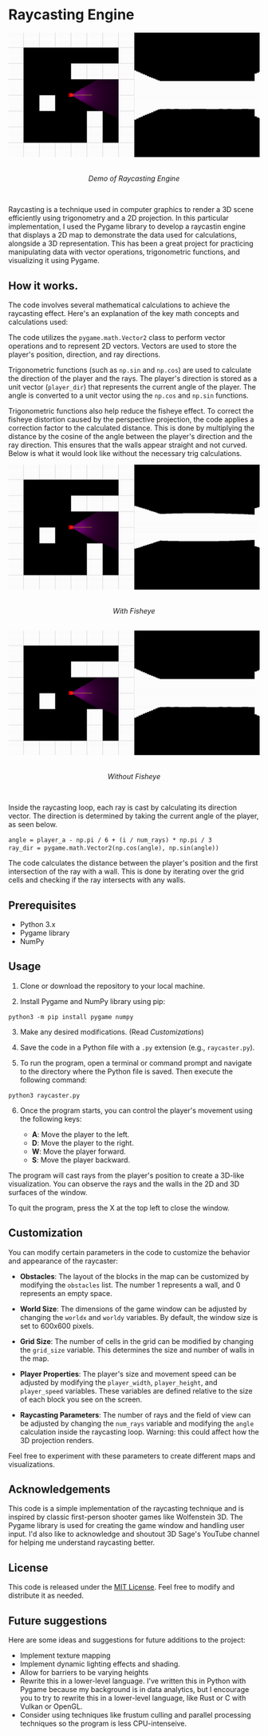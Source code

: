 # Raycasting Engine

<div align="center">
  <img src="demo.gif" alt="Demo of Raycasting Engine">
  <p align="center"><br>
<i>Demo of Raycasting Engine</i></p>
</div>
<br>

Raycasting is a technique used in computer graphics to render a 3D scene efficiently using trigonometry and a 2D projection. In this particular implementation, I used the Pygame library to develop a raycastin engine that displays a 2D map to demonstrate the data used for calculations, alongside a 3D representation. This has been a great project for practicing manipulating data with vector operations, trigonometric functions, and visualizing it using Pygame.

## How it works.

The code involves several mathematical calculations to achieve the raycasting effect. Here's an explanation of the key math concepts and calculations used:

The code utilizes the `pygame.math.Vector2` class to perform vector operations and to represent 2D vectors. Vectors are used to store the player's position, direction, and ray directions.

Trigonometric functions (such as `np.sin` and `np.cos`) are used to calculate the direction of the player and the rays. The player's direction is stored as a unit vector (`player_dir`) that represents the current angle of the player. The angle is converted to a unit vector using the `np.cos` and `np.sin` functions. 

Trigonometric functions also help reduce the fisheye effect. To correct the fisheye distortion caused by the perspective projection, the code applies a correction factor to the calculated distance. This is done by multiplying the distance by the cosine of the angle between the player's direction and the ray direction. This ensures that the walls appear straight and not curved. Below is what it would look like without the necessary trig calculations.

<div align="center">
  <img src="fisheye.gif" alt="With Fisheye">
  <p align="center"><br><i>With Fisheye</i></p>
</div>
<br>
<div align="center">
  <img src="nofisheye.gif" alt="Without Fisheye">
  <p align="center"><i><br>Without Fisheye</i></p>
</div>
<br>

Inside the raycasting loop, each ray is cast by calculating its direction vector. The direction is determined by taking the current angle of the player, as seen below.

```
angle = player_a - np.pi / 6 + (i / num_rays) * np.pi / 3
ray_dir = pygame.math.Vector2(np.cos(angle), np.sin(angle))
```

The code calculates the distance between the player's position and the first intersection of the ray with a wall. This is done by iterating over the grid cells and checking if the ray intersects with any walls. 


## Prerequisites

- Python 3.x
- Pygame library
- NumPy

## Usage

1. Clone or download the repository to your local machine.

2. Install Pygame and NumPy library using pip:
```
python3 -m pip install pygame numpy
```

3. Make any desired modifications. (Read *Customizations*)

4. Save the code in a Python file with a `.py` extension (e.g., `raycaster.py`).


5. To run the program, open a terminal or command prompt and navigate to the directory where the Python file is saved. Then execute the following command:

```
python3 raycaster.py
```

6. Once the program starts, you can control the player's movement using the following keys:

    - **A**: Move the player to the left.
    - **D**: Move the player to the right.
    - **W**: Move the player forward.
    - **S**: Move the player backward.

The program will cast rays from the player's position to create a 3D-like visualization. You can observe the rays and the walls in the 2D and 3D surfaces of the window.

To quit the program, press the X at the top left to close the window.

## Customization

You can modify certain parameters in the code to customize the behavior and appearance of the raycaster:

- **Obstacles**: The layout of the blocks in the map can be customized by modifying the `obstacles` list. The number 1 represents a wall, and 0 represents an empty space. 

- **World Size**: The dimensions of the game window can be adjusted by changing the `worldx` and `worldy` variables. By default, the window size is set to 600x600 pixels.

- **Grid Size**: The number of cells in the grid can be modified by changing the `grid_size` variable. This determines the size and number of walls in the map.

- **Player Properties**: The player's size and movement speed can be adjusted by modifying the `player_width`, `player_height`, and `player_speed` variables. These variables are defined relative to the size of each block you see on the screen.

- **Raycasting Parameters**: The number of rays and the field of view can be adjusted by changing the `num_rays` variable and modifying the `angle` calculation inside the raycasting loop. Warning: this could affect how the 3D projection renders.

Feel free to experiment with these parameters to create different maps and visualizations.


## Acknowledgements

This code is a simple implementation of the raycasting technique and is inspired by classic first-person shooter games like Wolfenstein 3D. The Pygame library is used for creating the game window and handling user input. I'd also like to acknowledge and shoutout 3D Sage's YouTube channel for helping me understand raycasting better.


## License

This code is released under the [MIT License](https://opensource.org/licenses/MIT). Feel free to modify and distribute it as needed.


## Future suggestions

Here are some ideas and suggestions for future additions to the project:

- Implement texture mapping
- Implement dynamic lighting effects and shading.
- Allow for barriers to be varying heights
- Rewrite this in a lower-level language. I've written this in Python with Pygame because my background is in data analytics, but I encourage you to try to rewrite this in a lower-level language, like Rust or C with Vulkan or OpenGL.
- Consider using techniques like frustum culling and parallel processing techniques so the program is less CPU-intenseive.
